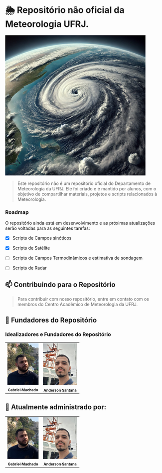 # 🌦️ Repositório não oficial da Meteorologia UFRJ.

<img height=450px src="imagens/furacao.png" alt="furacao">

> Este repositório não é um repositório oficial do Departamento de Meteorologia da UFRJ. Ele foi criado e é mantido por alunos, com o objetivo de compartilhar materiais, projetos e scripts relacionados à Meteorologia.


### Roadmap

O repositório ainda está em desenvolvimento e as próximas atualizações serão voltadas para as seguintes tarefas:


- [X] Scripts de Campos sinóticos
- [X] Scripts de Satélite
- [ ] Scripts de Campos Termodinâmicos e estimativa de sondagem
- [ ] Scripts de Radar


## 📫 Contribuindo para o Repositório

> Para contribuir com nosso repositório, entre em contato com os membros do Centro Acadêmico de Meteorologia da UFRJ.

## 🤝 Fundadores do Repositório

### Idealizadores e Fundadores do Repositório

<table>
  <tr>
    <td align="center">
      <a href="#" title="https://github.com/GHMachado">
        <img src="imagens/gabriel.jpg" width="100px;" alt="Gabriel Machado foto"/><br>
        <sub>
          <b> Gabriel Machado </b>
        </sub>
      </a>
    </td>
    <td align="center">
      <a href="#" title="https://github.com/Andess2018">
        <img src="imagens/anderson.jpg" width="110px;" alt="Anderson Santana foto"/><br>
        <sub>
          <b> Anderson Santana </b>
    </td>
  </tr>
</table>

## 🤝 Atualmente administrado por:

<table>
  <tr>
    <td align="center">
      <a href="#" title="https://github.com/GHMachado">
        <img src="imagens/gabriel.jpg" width="100px;" alt="Gabriel Machado foto"/><br>
        <sub>
          <b> Gabriel Machado </b>
        </sub>
      </a>
    </td>
    <td align="center">
      <a href="#" title="https://github.com/Andess2018">
        <img src="imagens/anderson.jpg" width="110px;" alt="Anderson Santana foto"/><br>
        <sub>
          <b> Anderson Santana </b>
    </td>
  </tr>
</table>


